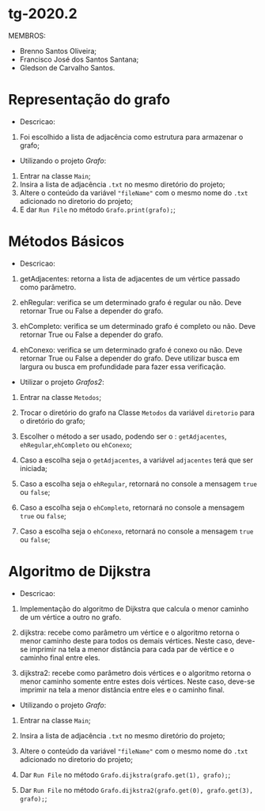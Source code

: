 # tg-2020.2

MEMBROS:
- Brenno Santos Oliveira;
- Francisco José dos Santos Santana;
- Gledson de Carvalho Santos.

# Representação do grafo
- Descricao:
 1. Foi escolhido a lista de adjacência como estrutura para armazenar o grafo;

- Utilizando o projeto *Grafo*:
 1. Entrar na classe `Main`;
 2. Insira a lista de adjacência `.txt` no mesmo diretório do projeto;
 3. Altere o conteúdo da variável `"fileName"` com o mesmo nome do `.txt` adicionado no diretorio do projeto;
 4. E dar `Run File` no método `Grafo.print(grafo);`;


# Métodos Básicos
- Descricao:
 1. getAdjacentes: retorna a lista de adjacentes de um vértice passado como parâmetro.
 
 2. ehRegular: verifica se um determinado grafo é regular ou não. Deve retornar True ou False a depender do grafo.
 
 3. ehCompleto: verifica se um determinado grafo é completo ou não. Deve retornar True ou False a depender do grafo.
 
 4. ehConexo: verifica se um determinado grafo é conexo ou não. Deve retornar True ou False a depender do grafo. Deve utilizar busca em largura ou busca em profundidade para     fazer essa verificação.


- Utilizar o projeto *Grafos2*:
 1. Entrar na classe `Metodos`;
 
 2. Trocar o diretório do grafo na Classe `Metodos` da variável `diretorio` para o diretório do grafo;
 
 3. Escolher o método a ser usado, podendo ser o : `getAdjacentes`, `ehRegular`,`ehCompleto` ou `ehConexo`;
 
 4. Caso a escolha seja o `getAdjacentes`, a variável `adjacentes` terá que ser iniciada;
 
 5. Caso a escolha seja o `ehRegular`, retornará no console a mensagem `true` ou  `false`;
 
 6. Caso a escolha seja o `ehCompleto`, retornará no console a mensagem `true` ou  `false`;
 
 7. Caso a escolha seja o `ehConexo`, retornará no console a mensagem `true` ou  `false`;
  
 # Algoritmo de Dijkstra
 - Descricao:
 1. Implementação do algoritmo de Dijkstra que calcula o menor caminho de um vértice a outro no grafo.
 
 2. dijkstra: recebe como parâmetro um vértice e o algoritmo retorna o menor caminho deste para todos os demais vértices. Neste caso, deve-se imprimir na tela a menor distância para cada par de vértice e o caminho final entre eles.
 
 3. dijkstra2: recebe como parâmetro dois vértices e o algoritmo retorna o menor caminho somente entre estes dois vértices. Neste caso, deve-se imprimir na tela a menor distância entre eles e o caminho final.
 
 - Utilizando o projeto *Grafo*:
  1. Entrar na classe `Main`;
  
  2. Insira a lista de adjacência `.txt` no mesmo diretório do projeto;
  
  3. Altere o conteúdo da variável `"fileName"` com o mesmo nome do `.txt` adicionado no diretorio do projeto;
  
  4. Dar `Run File` no método `Grafo.dijkstra(grafo.get(1), grafo);`;
  
  5. Dar `Run File` no método `Grafo.dijkstra2(grafo.get(0), grafo.get(3), grafo);`;
 
 
 
  





